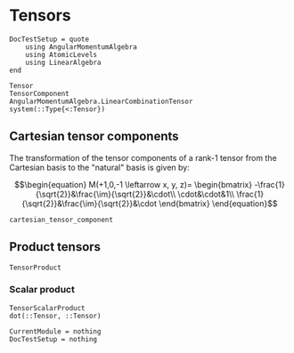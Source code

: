 # Tensors

```@meta
DocTestSetup = quote
    using AngularMomentumAlgebra
    using AtomicLevels
    using LinearAlgebra
end
```

```@docs
Tensor
TensorComponent
AngularMomentumAlgebra.LinearCombinationTensor
system(::Type{<:Tensor})
```

## Cartesian tensor components

The transformation of the tensor components of a rank-1 tensor from
the Cartesian basis to the "natural" basis is given by:

```math
\begin{equation}
M(+1,0,-1 \leftarrow x, y, z)=
\begin{bmatrix}
-\frac{1}{\sqrt{2}}&\frac{\im}{\sqrt{2}}&\cdot\\
\cdot&\cdot&1\\
\frac{1}{\sqrt{2}}&\frac{\im}{\sqrt{2}}&\cdot
\end{bmatrix}
\end{equation}
```

```@docs
cartesian_tensor_component
```

## Product tensors

```@docs
TensorProduct
```

### Scalar product

```@docs
TensorScalarProduct
dot(::Tensor, ::Tensor)
```

```@meta
CurrentModule = nothing
DocTestSetup = nothing
```
